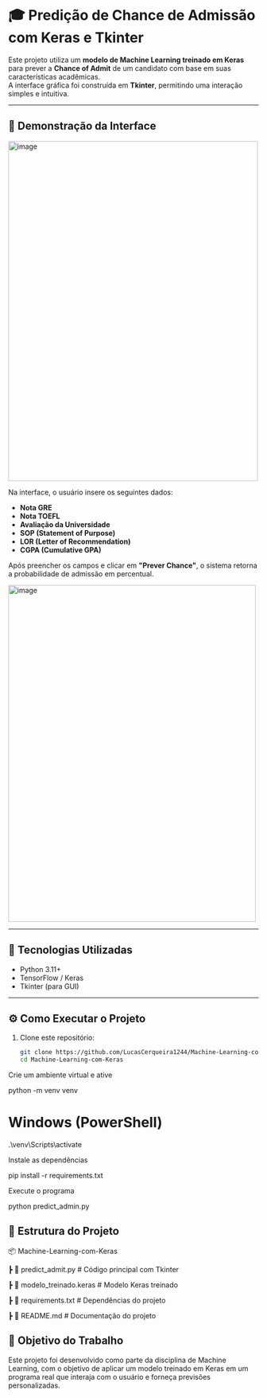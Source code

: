 # 🎓 Predição de Chance de Admissão com Keras e Tkinter

Este projeto utiliza um **modelo de Machine Learning treinado em Keras** para prever a **Chance of Admit** de um candidato com base em suas características acadêmicas.  
A interface gráfica foi construída em **Tkinter**, permitindo uma interação simples e intuitiva.

---

## 📸 Demonstração da Interface

<img width="502" height="683" alt="image" src="https://github.com/user-attachments/assets/b9e02c65-5d4c-45d9-9cef-efd7c3bdad53" />


Na interface, o usuário insere os seguintes dados:
- **Nota GRE**
- **Nota TOEFL**
- **Avaliação da Universidade**
- **SOP (Statement of Purpose)**
- **LOR (Letter of Recommendation)**
- **CGPA (Cumulative GPA)**

Após preencher os campos e clicar em **"Prever Chance"**, o sistema retorna a probabilidade de admissão em percentual.

<img width="498" height="677" alt="image" src="https://github.com/user-attachments/assets/7c17d059-cd73-4e4a-aee8-5554986fe0ca" />

---

## 🚀 Tecnologias Utilizadas
- Python 3.11+
- TensorFlow / Keras
- Tkinter (para GUI)

---

## ⚙️ Como Executar o Projeto

1. Clone este repositório:
   ```bash
   git clone https://github.com/LucasCerqueira1244/Machine-Learning-com-Keras.git
   cd Machine-Learning-com-Keras

Crie um ambiente virtual e ative

python -m venv venv
# Windows (PowerShell)
.\venv\Scripts\activate

Instale as dependências

pip install -r requirements.txt

Execute o programa

python predict_admin.py

## 📂 Estrutura do Projeto
📦 Machine-Learning-com-Keras

 ┣ 📜 predict_admit.py                 # Código principal com Tkinter
 
 ┣ 📜 modelo_treinado.keras            # Modelo Keras treinado
 
 ┣ 📜 requirements.txt                 # Dependências do projeto
 
 ┣ 📜 README.md                        # Documentação do projeto


## 📖 Objetivo do Trabalho

Este projeto foi desenvolvido como parte da disciplina de Machine Learning, com o objetivo de aplicar um modelo treinado em Keras em um programa real que interaja com o usuário e forneça previsões personalizadas.
 

